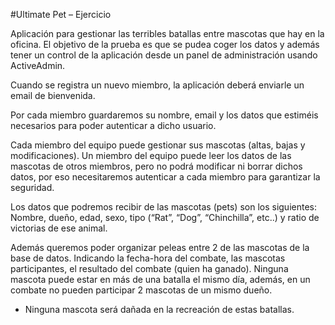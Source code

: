 #Ultimate Pet – Ejercicio

Aplicación para gestionar las terribles batallas entre mascotas que hay en la oficina. El objetivo de la prueba es que se pudea coger los datos y además tener un control de la aplicación desde un panel de administración usando ActiveAdmin.

Cuando se registra un nuevo miembro, la aplicación deberá enviarle un email de bienvenida.

Por cada miembro guardaremos su nombre, email y los datos que estiméis necesarios para poder autenticar a dicho usuario.

Cada miembro del equipo puede gestionar sus mascotas (altas, bajas y modificaciones). Un miembro del equipo puede leer los datos de las mascotas de otros miembros, pero no podrá modificar ni borrar dichos datos, por eso necesitaremos autenticar a cada miembro para garantizar la seguridad.

Los datos que podremos recibir de las mascotas (pets) son los siguientes: Nombre, dueño, edad, sexo, tipo (“Rat”, “Dog”, “Chinchilla”, etc..) y ratio de victorias de ese animal.

Además queremos poder organizar peleas entre 2 de las mascotas de la base de datos. Indicando la fecha-hora del combate, las mascotas participantes, el resultado del combate (quien ha ganado). Ninguna mascota puede estar en más de una batalla el mismo día, además, en un combate no pueden participar 2 mascotas de un mismo dueño.

* Ninguna mascota será dañada en la recreación de estas batallas.
